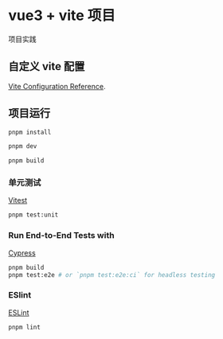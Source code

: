 # vue3 + vite 项目

项目实践

## 自定义 vite 配置

[Vite Configuration Reference](https://vitejs.dev/config/).

## 项目运行

```sh
pnpm install

pnpm dev

pnpm build
```

### 单元测试

[Vitest](https://vitest.dev/)

```sh
pnpm test:unit
```

### Run End-to-End Tests with

[Cypress](https://www.cypress.io/)

```sh
pnpm build
pnpm test:e2e # or `pnpm test:e2e:ci` for headless testing
```

### ESlint

[ESLint](https://eslint.org/)

```sh
pnpm lint
```
